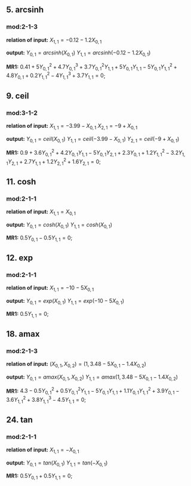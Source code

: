 ## 5. arcsinh
### mod:2-1-3
**relation of input:**
$X_{1,1}=-0.12-1.2X_{0,1}$

**output:**
$Y_{0,1}=arcsinh(X_{0,1})$
$Y_{1,1}=arcsinh(-0.12-1.2X_{0,1})$

**MR1:** $0.41+5Y_{0,1}^2+4.7Y_{0,1}^3+3.7Y_{0,1}^2Y_{1,1}+5Y_{0,1}Y_{1,1}-5Y_{0,1}Y_{1,1}^2+4.8Y_{0,1}+0.2Y_{1,1}^2-4Y_{1,1}^3+3.7Y_{1,1}=0$;

## 9. ceil
### mod:3-1-2
**relation of input:**
$X_{1,1}=-3.99-X_{0,1}$
$X_{2,1}=-9+X_{0,1}$

**output:**
$Y_{0,1}=ceil(X_{0,1})$
$Y_{1,1}=ceil(-3.99-X_{0,1})$
$Y_{2,1}=ceil(-9+X_{0,1})$

**MR1:** $0.9+3.6Y_{0,1}^2+4.2Y_{0,1}Y_{1,1}-5Y_{0,1}Y_{2,1}+2.3Y_{0,1}+1.2Y_{1,1}^2-3.2Y_{1,1}Y_{2,1}+2.7Y_{1,1}+1.2Y_{2,1}^2+1.6Y_{2,1}=0$;

## 11. cosh
### mod:2-1-1
**relation of input:**
$X_{1,1}=X_{0,1}$

**output:**
$Y_{0,1}=cosh(X_{0,1})$
$Y_{1,1}=cosh(X_{0,1})$

**MR1:** $0.5Y_{0,1}-0.5Y_{1,1}=0$;

## 12. exp
### mod:2-1-1
**relation of input:**
$X_{1,1}=-10-5X_{0,1}$

**output:**
$Y_{0,1}=exp(X_{0,1})$
$Y_{1,1}=exp(-10-5X_{0,1})$

**MR1:** $0.5Y_{1,1}=0$;

## 18. amax
### mod:2-1-3
**relation of input:**
$(X_{0,1},X_{0,2})=(1,3.48-5X_{0,1}-1.4X_{0,2})$

**output:**
$Y_{0,1}=amax(X_{0,1},X_{0,2})$
$Y_{1,1}=amax(1,3.48-5X_{0,1}-1.4X_{0,2})$

**MR1:** $4.3-0.5Y_{0,1}^2+0.5Y_{0,1}^2Y_{1,1}-5Y_{0,1}Y_{1,1}+1.1Y_{0,1}Y_{1,1}^2+3.9Y_{0,1}-3.6Y_{1,1}^2+3.8Y_{1,1}^3-4.5Y_{1,1}=0$;

## 24. tan
### mod:2-1-1
**relation of input:**
$X_{1,1}=-X_{0,1}$

**output:**
$Y_{0,1}=tan(X_{0,1})$
$Y_{1,1}=tan(-X_{0,1})$

**MR1:** $0.5Y_{0,1}+0.5Y_{1,1}=0$;

